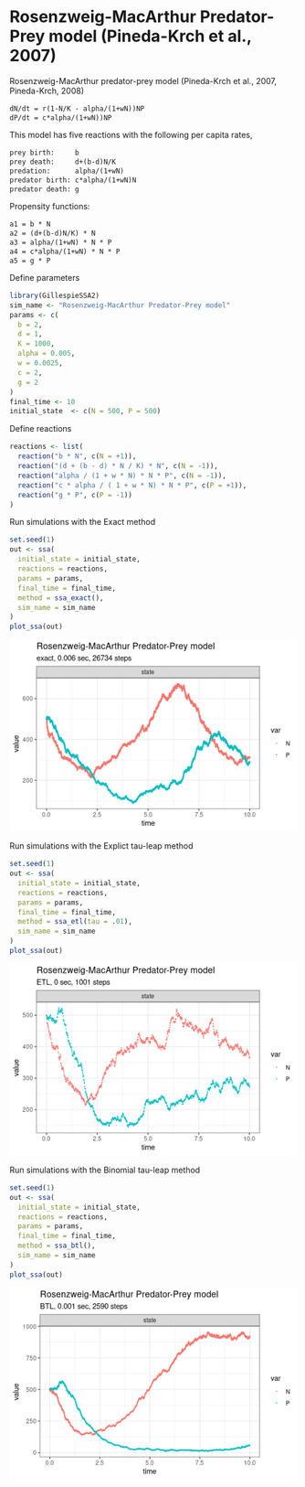 Rosenzweig-MacArthur Predator-Prey model (Pineda-Krch et al., 2007)
================

<!-- github markdown built using 
rmarkdown::render("vignettes/rm_predator_prey.Rmd", output_format = "github_document")
-->

Rosenzweig-MacArthur predator-prey model (Pineda-Krch et al., 2007,
Pineda-Krch, 2008)

    dN/dt = r(1-N/K - alpha/(1+wN))NP
    dP/dt = c*alpha/(1+wN))NP

This model has five reactions with the following per capita rates,

    prey birth:     b
    prey death:     d+(b-d)N/K
    predation:      alpha/(1+wN)
    predator birth: c*alpha/(1+wN)N
    predator death: g

Propensity functions:

    a1 = b * N
    a2 = (d+(b-d)N/K) * N
    a3 = alpha/(1+wN) * N * P
    a4 = c*alpha/(1+wN) * N * P
    a5 = g * P

Define parameters

``` r
library(GillespieSSA2)
sim_name <- "Rosenzweig-MacArthur Predator-Prey model"
params <- c(
  b = 2, 
  d = 1,
  K = 1000,
  alpha = 0.005, 
  w = 0.0025,
  c = 2,
  g = 2
)
final_time <- 10
initial_state  <- c(N = 500, P = 500)
```

Define reactions

``` r
reactions <- list(
  reaction("b * N", c(N = +1)),
  reaction("(d + (b - d) * N / K) * N", c(N = -1)),
  reaction("alpha / (1 + w * N) * N * P", c(N = -1)),
  reaction("c * alpha / ( 1 + w * N) * N * P", c(P = +1)),
  reaction("g * P", c(P = -1))
)
```

Run simulations with the Exact method

``` r
set.seed(1)
out <- ssa(
  initial_state = initial_state,
  reactions = reactions,
  params = params,
  final_time = final_time,
  method = ssa_exact(),
  sim_name = sim_name
) 
plot_ssa(out)
```

![](rm_predator_prey_files/figure-gfm/exact-1.png)<!-- -->

Run simulations with the Explict tau-leap method

``` r
set.seed(1)
out <- ssa(
  initial_state = initial_state,
  reactions = reactions,
  params = params,
  final_time = final_time,
  method = ssa_etl(tau = .01),
  sim_name = sim_name
) 
plot_ssa(out)
```

![](rm_predator_prey_files/figure-gfm/etl-1.png)<!-- -->

Run simulations with the Binomial tau-leap method

``` r
set.seed(1)
out <- ssa(
  initial_state = initial_state,
  reactions = reactions,
  params = params,
  final_time = final_time,
  method = ssa_btl(),
  sim_name = sim_name
) 
plot_ssa(out)
```

![](rm_predator_prey_files/figure-gfm/btl-1.png)<!-- -->
